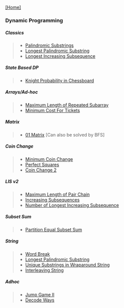 [[Home]](https://github.com/anicksaha/leetcode/blob/master/README.md)

### Dynamic Programming

##### Classics
> - [Palindromic Substrings](https://leetcode.com/problems/palindromic-substrings/description/)
> - [Longest Palindromic Substring](https://leetcode.com/problems/longest-palindromic-substring/description/)
> - [Longest Increasing Subsequence](https://leetcode.com/problems/longest-increasing-subsequence/description/)

##### State Based DP
> - [Knight Probability in Chessboard](https://leetcode.com/problems/knight-probability-in-chessboard/description/)

##### Arrays/Ad-hoc
> - [Maximum Length of Repeated Subarray](https://leetcode.com/problems/maximum-length-of-repeated-subarray/description/)
> - [Minimum Cost For Tickets](https://leetcode.com/problems/minimum-cost-for-tickets/description/)

##### Matrix
> - [01 Matrix](https://leetcode.com/problems/01-matrix/description/) [Can also be solved by BFS]

##### Coin Change
> - [Minimum Coin Change](https://leetcode.com/problems/coin-change/description/)
> - [Perfect Squares](https://leetcode.com/problems/perfect-squares/description/)
> - [Coin Change 2](https://leetcode.com/problems/coin-change-2/description/)

##### LIS v2
> - [Maximum Length of Pair Chain](https://leetcode.com/problems/maximum-length-of-pair-chain/description/)
> - [Increasing Subsequences](https://leetcode.com/problems/increasing-subsequences/description/)
> - [Number of Longest Increasing Subsequence](https://leetcode.com/problems/number-of-longest-increasing-subsequence/description/)

##### Subset Sum
> - [Partition Equal Subset Sum](https://leetcode.com/problems/partition-equal-subset-sum/description/)

##### String
> - [Word Break](https://leetcode.com/problems/word-break/description/)
> - [Longest Palindromic Substring](https://leetcode.com/problems/longest-palindromic-substring/description/)
> - [Unique Substrings in Wraparound String](https://leetcode.com/problems/unique-substrings-in-wraparound-string/description/)
> - [Interleaving String](https://leetcode.com/problems/interleaving-string/description/)

##### Adhoc
> - [Jump Game II](https://leetcode.com/problems/jump-game-ii/description/)
> - [Decode Ways](https://leetcode.com/problems/decode-ways/description/)
